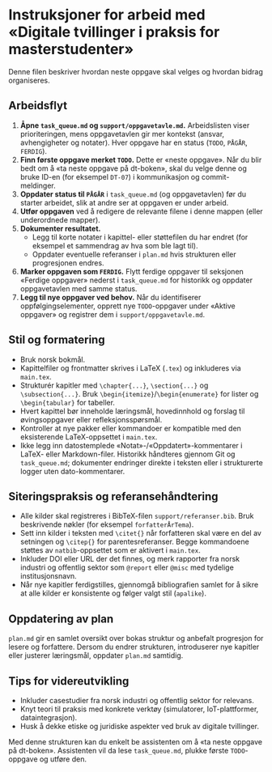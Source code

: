 # Instruksjoner for arbeid med «Digitale tvillinger i praksis for masterstudenter»

Denne filen beskriver hvordan neste oppgave skal velges og hvordan bidrag organiseres.

## Arbeidsflyt

1. **Åpne `task_queue.md` og `support/oppgavetavle.md`.** Arbeidslisten viser prioriteringen, mens oppgavetavlen gir mer kontekst (ansvar, avhengigheter og notater). Hver oppgave har en status (`TODO`, `PÅGÅR`, `FERDIG`).
2. **Finn første oppgave merket `TODO`.** Dette er «neste oppgave». Når du blir bedt om å «ta neste oppgave på dt-boken», skal du velge denne og bruke ID-en (for eksempel `DT-07`) i kommunikasjon og commit-meldinger.
3. **Oppdater status til `PÅGÅR`** i `task_queue.md` (og oppgavetavlen) før du starter arbeidet, slik at andre ser at oppgaven er under arbeid.
4. **Utfør oppgaven** ved å redigere de relevante filene i denne mappen (eller underordnede mapper).
5. **Dokumenter resultatet.**
   - Legg til korte notater i kapittel- eller støttefilen du har endret (for eksempel et sammendrag av hva som ble lagt til).
   - Oppdater eventuelle referanser i `plan.md` hvis strukturen eller progresjonen endres.
6. **Marker oppgaven som `FERDIG`.** Flytt ferdige oppgaver til seksjonen «Ferdige oppgaver» nederst i `task_queue.md` for historikk og oppdater oppgavetavlen med samme status.
7. **Legg til nye oppgaver ved behov.** Når du identifiserer oppfølgingselementer, opprett nye `TODO`-oppgaver under «Aktive oppgaver» og registrer dem i `support/oppgavetavle.md`.

## Stil og formatering

- Bruk norsk bokmål.
- Kapittelfiler og frontmatter skrives i LaTeX (`.tex`) og inkluderes via `main.tex`.
- Strukturér kapitler med `\chapter{...}`, `\section{...}` og `\subsection{...}`. Bruk `\begin{itemize}`/`\begin{enumerate}` for lister og `\begin{tabular}` for tabeller.
- Hvert kapittel bør inneholde læringsmål, hovedinnhold og forslag til øvingsoppgaver eller refleksjonsspørsmål.
- Kontroller at nye pakker eller kommandoer er kompatible med den eksisterende LaTeX-oppsettet i `main.tex`.
- Ikke legg inn datostemplede «Notat»-/«Oppdatert»-kommentarer i LaTeX- eller Markdown-filer. Historikk håndteres gjennom Git og `task_queue.md`; dokumenter endringer direkte i teksten eller i strukturerte logger uten dato-kommentarer.

## Siteringspraksis og referansehåndtering

- Alle kilder skal registreres i BibTeX-filen `support/referanser.bib`. Bruk beskrivende nøkler (for eksempel `forfatterÅrTema`).
- Sett inn kilder i teksten med `\citet{}` når forfatteren skal være en del av setningen og `\citep{}` for parentesreferanser. Begge kommandoene støttes av `natbib`-oppsettet som er aktivert i `main.tex`.
- Inkluder DOI eller URL der det finnes, og merk rapporter fra norsk industri og offentlig sektor som `@report` eller `@misc` med tydelige institusjonsnavn.
- Når nye kapitler ferdigstilles, gjennomgå bibliografien samlet for å sikre at alle kilder er konsistente og følger valgt stil (`apalike`).

## Oppdatering av plan

`plan.md` gir en samlet oversikt over bokas struktur og anbefalt progresjon for lesere og forfattere. Dersom du endrer strukturen, introduserer nye kapitler eller justerer læringsmål, oppdater `plan.md` samtidig.

## Tips for videreutvikling

- Inkluder casestudier fra norsk industri og offentlig sektor for relevans.
- Knyt teori til praksis med konkrete verktøy (simulatorer, IoT-plattformer, dataintegrasjon).
- Husk å dekke etiske og juridiske aspekter ved bruk av digitale tvillinger.

Med denne strukturen kan du enkelt be assistenten om å «ta neste oppgave på dt-boken». Assistenten vil da lese `task_queue.md`, plukke første `TODO`-oppgave og utføre den.
